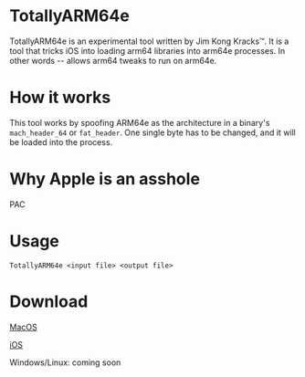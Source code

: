 # TotallyARM64e

TotallyARM64e is an experimental tool written by Jim Kong Kracks™️. It is a tool that tricks iOS into loading arm64 libraries into arm64e processes. In other words -- allows arm64 tweaks to run on arm64e.

# How it works

This tool works by spoofing ARM64e as the architecture in a binary's `mach_header_64` or `fat_header`. One single byte has to be changed, and it will be loaded into the process. 

# Why Apple is an asshole

PAC

# Usage

`TotallyARM64e <input file> <output file>`

# Download

[MacOS](https://github.com/Jim-Kong-Kracks/TotallyARM64e/raw/master/TotallyARM64e)

[iOS](https://github.com/Jim-Kong-Kracks/TotallyARM64e/raw/master/com.jimkongkracks.totallyarm64e_1.0.0_iphoneos-arm.deb)

Windows/Linux: coming soon
